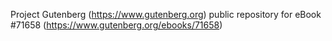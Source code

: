 Project Gutenberg (https://www.gutenberg.org) public repository
for eBook #71658 (https://www.gutenberg.org/ebooks/71658)
